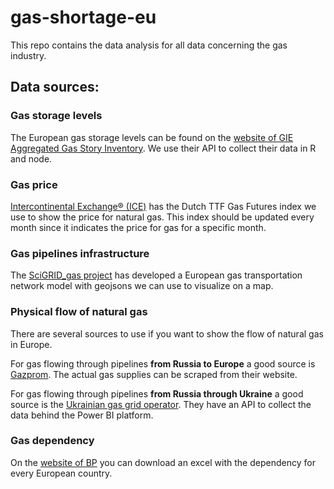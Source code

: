 # gas-shortage-eu

This repo contains the data analysis for all data concerning the gas industry.

## Data sources:

### Gas storage levels
The European gas storage levels can be found on the [website of GIE Aggregated Gas Story Inventory](https://agsi.gie.eu/#/). We use their API to collect their data in R and node.

### Gas price
[Intercontinental Exchange® (ICE)](https://www.theice.com/products/27996665/Dutch-TTF-Gas-Futures/data?marketId=5350859&span=3) has the Dutch TTF Gas Futures index we use to show the price for natural gas. This index should be updated every month since it indicates the price for gas for a specific month.

### Gas pipelines infrastructure
The [SciGRID_gas project](https://www.gas.scigrid.de/downloads.html) has developed a European gas transportation network model with geojsons we can use to visualize on a map.

### Physical flow of natural gas
There are several sources to use if you want to show the flow of natural gas in Europe.

For gas flowing through pipelines **from Russia to Europe** a good source is [Gazprom](https://www.gazprom.com/investors/disclosure/actual-supplies/). The actual gas supplies can be scraped from their website.

For gas flowing through pipelines **from Russia through Ukraine** a good source is the [Ukrainian gas grid operator](https://tsoua.com/en/transparency/test-transparency-platform/). They have an API to collect the data behind the Power BI platform.

### Gas dependency
On the [website of BP](https://www.bp.com/en/global/corporate/energy-economics/statistical-review-of-world-energy/downloads.html) you can download an excel with the dependency for every European country.
